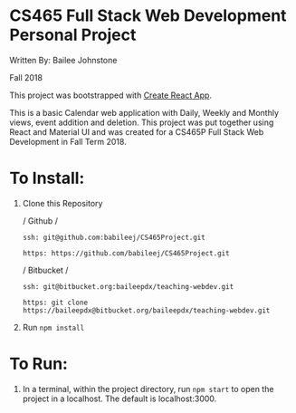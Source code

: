 # CS465 Full Stack Web Development Personal Project

Written By: Bailee Johnstone

Fall 2018

This project was bootstrapped with [Create React App](https://github.com/facebook/create-react-app).

This is a basic Calendar web application with Daily, Weekly and Monthly views, event addition and deletion. 
This project was put together using React and Material UI and was created for a CS465P Full Stack Web Development in Fall Term 2018. 

# To Install:

1. Clone this Repository

    / Github /
    
    ``ssh: git@github.com:babileej/CS465Project.git``
    
    ``https: https://github.com/babileej/CS465Project.git``
    
    / Bitbucket /
    
    ``ssh: git@bitbucket.org:baileepdx/teaching-webdev.git``
    
    ``https: git clone https://baileepdx@bitbucket.org/baileepdx/teaching-webdev.git``

2. Run ``npm install``

# To Run:

1. In a terminal, within the project directory, run ``npm start`` to open the project in a localhost.
   The default is localhost:3000.
